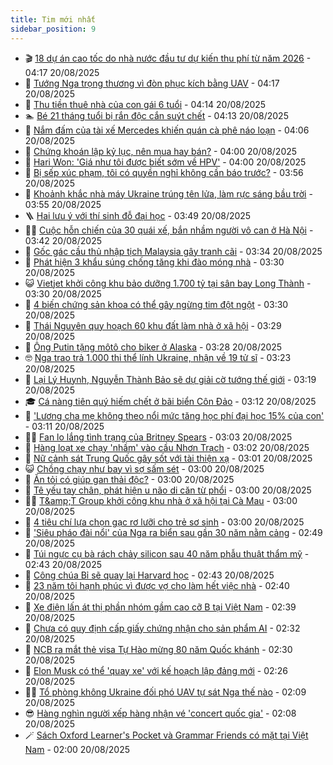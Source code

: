 ```yaml
---
title: Tim mới nhất
sidebar_position: 9
---
```


<!-- vnexpress-tin-moi-nhat:START -->
- 🎬 [18 dự án cao tốc do nhà nước đầu tư dự kiến thu phí từ năm 2026](https://vnexpress.net/18-du-an-cao-toc-do-nha-nuoc-dau-tu-du-kien-thu-phi-tu-nam-2026-4929212.html) - 04:17 20/08/2025
- 🐎 [Tướng Nga trọng thương vì đòn phục kích bằng UAV](https://vnexpress.net/tuong-nga-trong-thuong-vi-don-phuc-kich-bang-uav-4929167.html) - 04:17 20/08/2025
- 🦍 [Thu tiền thuê nhà của con gái 6 tuổi](https://vnexpress.net/thu-tien-thue-nha-cua-con-gai-6-tuoi-4925839.html) - 04:14 20/08/2025
- 🏊 [Bé 21 tháng tuổi bị rắn độc cắn suýt chết](https://vnexpress.net/be-21-thang-tuoi-bi-ran-doc-can-suyt-chet-4929203.html) - 04:13 20/08/2025
- 🎊 [Nắm đấm của tài xế Mercedes khiến quán cà phê náo loạn](https://vnexpress.net/tai-xe-mercedes-danh-nguoi-do-xe-sai-quy-dinh-do-xe-truoc-cua-nha-nguoi-khac-co-bi-phat-khong-nam-dam-cua-tai-xe-mercedes-bi-chu-quan-nhac-nho-4928617.html) - 04:06 20/08/2025
- 🎃 [Chứng khoán lập kỷ lục, nên mua hay bán?](https://vnexpress.net/chung-khoan-lap-ky-luc-nen-mua-hay-ban-4929244.html) - 04:00 20/08/2025
- 🧰 [Hari Won: &#39;Giá như tôi được biết sớm về HPV&#39;](https://vnexpress.net/hari-won-gia-nhu-toi-duoc-biet-som-ve-hpv-4929004.html) - 04:00 20/08/2025
- 🔭 [Bị sếp xúc phạm, tôi có quyền nghỉ không cần báo trước?](https://vnexpress.net/bi-sep-chui-vi-khong-chiu-tang-ca-toi-co-duoc-tu-y-nghi-viec-4928750.html) - 03:56 20/08/2025
- 🫶 [Khoảnh khắc nhà máy Ukraine trúng tên lửa, làm rực sáng bầu trời](https://vnexpress.net/khoanh-khac-nha-may-ukraine-trung-ten-lua-lam-ruc-sang-bau-troi-4929171.html) - 03:55 20/08/2025
- 🪜 [Hai lưu ý với thí sinh đỗ đại học](https://vnexpress.net/hai-dieu-can-lam-ngay-sau-khi-biet-diem-chuan-dai-hoc-2025-4928942.html) - 03:49 20/08/2025
- 👨‍🏫 [Cuộc hỗn chiến của 30 quái xế, bắn nhầm người vô can ở Hà Nội](https://vnexpress.net/cuoc-hon-chien-cua-30-quai-xe-ban-nham-nguoi-vo-can-o-ha-noi-4929114.html) - 03:42 20/08/2025
- 🎊 [Gốc gác cầu thủ nhập tịch Malaysia gây tranh cãi](https://vnexpress.net/goc-gac-cau-thu-nhap-tich-malaysia-gay-tranh-cai-4929181.html) - 03:34 20/08/2025
- 🎊 [Phát hiện 3 khẩu súng chống tăng khi đào móng nhà](https://vnexpress.net/phat-hien-3-khau-sung-chong-tang-khi-dao-mong-nha-4929180.html) - 03:30 20/08/2025
- 😺 [Vietjet khởi công khu bảo dưỡng 1.700 tỷ tại sân bay Long Thành](https://vnexpress.net/vietjet-khoi-cong-khu-bao-duong-1-700-ty-tai-san-bay-long-thanh-4929158.html) - 03:30 20/08/2025
- 🐘 [4 biến chứng sản khoa có thể gây ngừng tim đột ngột](https://vnexpress.net/4-bien-chung-san-khoa-co-the-gay-ngung-tim-dot-ngot-4929104.html) - 03:30 20/08/2025
- 🌁 [Thái Nguyên quy hoạch 60 khu đất làm nhà ở xã hội](https://vnexpress.net/thai-nguyen-quy-hoach-60-khu-dat-lam-nha-o-xa-hoi-4929112.html) - 03:29 20/08/2025
- 🐲 [Ông Putin tặng môtô cho biker ở Alaska](https://vnexpress.net/ong-putin-tang-moto-cho-biker-o-alaska-4929146.html) - 03:28 20/08/2025
- 🤓 [Nga trao trả 1.000 thi thể lính Ukraine, nhận về 19 tử sĩ](https://vnexpress.net/nga-trao-tra-1-000-thi-the-linh-ukraine-nhan-ve-19-tu-si-4929136.html) - 03:23 20/08/2025
- 💪 [Lại Lý Huynh, Nguyễn Thành Bảo sẽ dự giải cờ tướng thế giới](https://vnexpress.net/lai-ly-huynh-nguyen-thanh-bao-se-du-giai-co-tuong-the-gioi-4929043.html) - 03:19 20/08/2025
- 🎓 [Cá nàng tiên quý hiếm chết ở bãi biển Côn Đảo](https://vnexpress.net/ca-nang-tien-quy-hiem-chet-o-bai-bien-con-dao-4929153.html) - 03:12 20/08/2025
- 🫣 [&#39;Lương cha mẹ không theo nổi mức tăng học phí đại học 15% của con&#39;](https://vnexpress.net/hoc-phi-dai-hoc-2025-hoc-phi-tat-ca-dai-hoc-2025-tang-hoc-phi-dai-hoc-2025-luong-cha-me-khong-theo-noi-muc-tang-hoc-phi-dai-hoc-15-mot-nam-cua-con-4929156.html) - 03:11 20/08/2025
- 🧑‍💻 [Fan lo lắng tình trạng của Britney Spears](https://vnexpress.net/fan-lo-lang-tinh-trang-cua-britney-spears-4929095.html) - 03:03 20/08/2025
- 🐲 [Hàng loạt xe chạy &#39;nhầm&#39; vào cầu Nhơn Trạch](https://vnexpress.net/hang-loat-xe-chay-nham-vao-cau-nhon-trach-4929143.html) - 03:02 20/08/2025
- 🌝 [Nữ cảnh sát Trung Quốc gây sốt với tài thiện xạ](https://vnexpress.net/nu-canh-sat-trung-quoc-gay-sot-voi-tai-thien-xa-4929108.html) - 03:01 20/08/2025
- 😺 [Chồng chạy như bay vì sợ sấm sét](https://vnexpress.net/thu-gian-video-hai-chuyen-la-chong-chay-nhu-bay-vi-so-sam-set-4928895.html) - 03:00 20/08/2025
- 🐎 [Ăn tỏi có giúp gan thải độc?](https://vnexpress.net/an-toi-co-giup-gan-thai-doc-4929118.html) - 03:00 20/08/2025
- 🎡 [Tê yếu tay chân, phát hiện u não di căn từ phổi](https://vnexpress.net/te-yeu-tay-chan-phat-hien-u-nao-di-can-tu-phoi-4929032.html) - 03:00 20/08/2025
- 👨‍🏫 [T&amp;amp;T Group khởi công khu nhà ở xã hội tại Cà Mau](https://vnexpress.net/t-t-group-khoi-cong-khu-nha-o-xa-hoi-tai-ca-mau-4928962.html) - 03:00 20/08/2025
- 🦆 [4 tiêu chí lựa chọn gạc rơ lưỡi cho trẻ sơ sinh](https://vnexpress.net/4-tieu-chi-lua-chon-gac-ro-luoi-cho-tre-so-sinh-4928945.html) - 03:00 20/08/2025
- 🚦 [&#39;Siêu pháo đài nổi&#39; của Nga ra biển sau gần 30 năm nằm cảng](https://vnexpress.net/sieu-phao-dai-noi-cua-nga-ra-bien-sau-gan-30-nam-nam-cang-4929081.html) - 02:49 20/08/2025
- 💫 [Túi ngực cụ bà rách chảy silicon sau 40 năm phẫu thuật thẩm mỹ](https://vnexpress.net/tui-nguc-cu-ba-rach-chay-silicon-sau-40-nam-phau-thuat-tham-my-4929035.html) - 02:43 20/08/2025
- 🎉 [Công chúa Bỉ sẽ quay lại Harvard học](https://vnexpress.net/cong-chua-bi-se-quay-lai-harvard-hoc-4929127.html) - 02:43 20/08/2025
- 🌋 [23 năm tôi hạnh phúc vì được vợ cho làm hết việc nhà](https://vnexpress.net/yeu-vo-chong-lam-het-viec-nha-23-nam-toi-hanh-phuc-vi-duoc-vo-cho-lam-het-viec-nha-4928823.html) - 02:40 20/08/2025
- 🤖 [Xe điện lấn át thị phần nhóm gầm cao cỡ B tại Việt Nam](https://vnexpress.net/xe-dien-lan-at-thi-phan-nhom-gam-cao-co-b-tai-viet-nam-4928851.html) - 02:39 20/08/2025
- 🦏 [Chưa có quy định cấp giấy chứng nhận cho sản phẩm AI](https://vnexpress.net/chua-co-quy-dinh-cap-giay-chung-nhan-cho-san-pham-ai-4929096.html) - 02:32 20/08/2025
- 🦩 [NCB ra mắt thẻ visa Tự Hào mừng 80 năm Quốc khánh](https://vnexpress.net/ncb-ra-mat-the-visa-tu-hao-mung-80-nam-quoc-khanh-4928814.html) - 02:30 20/08/2025
- 👺 [Elon Musk có thể &#39;quay xe&#39; với kế hoạch lập đảng mới](https://vnexpress.net/elon-musk-co-the-quay-xe-voi-ke-hoach-lap-dang-moi-4929126.html) - 02:26 20/08/2025
- 🧑‍🏫 [Tổ phòng không Ukraine đối phó UAV tự sát Nga thế nào](https://vnexpress.net/to-phong-khong-ukraine-doi-pho-uav-tu-sat-nga-the-nao-4928831.html) - 02:09 20/08/2025
- 😎 [Hàng nghìn người xếp hàng nhận vé &#39;concert quốc gia&#39;](https://vnexpress.net/hang-nghin-nguoi-xep-hang-nhan-ve-concert-quoc-gia-4929116.html) - 02:08 20/08/2025
- 🪄 [Sách Oxford Learner&#39;s Pocket và Grammar Friends có mặt tại Việt Nam](https://vnexpress.net/sach-oxford-learner-s-pocket-va-grammar-friends-co-mat-tai-viet-nam-4929115.html) - 02:00 20/08/2025<!-- vnexpress-tin-moi-nhat:END -->
